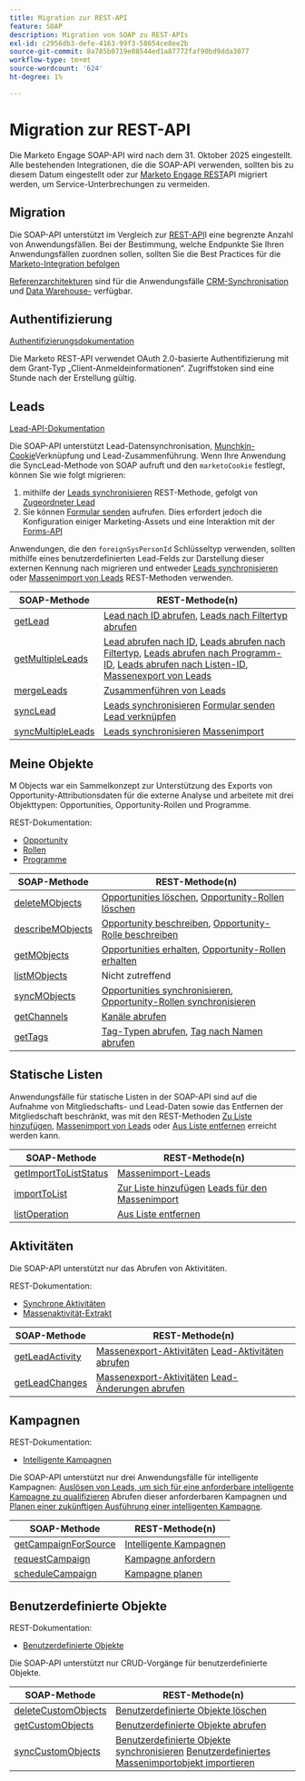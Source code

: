 ```yaml
---
title: Migration zur REST-API
feature: SOAP
description: Migration von SOAP zu REST-APIs
exl-id: c2956db3-defe-4163-99f3-58654ce8ee2b
source-git-commit: 8a785b0719e08544ed1a87772faf90bd9dda3077
workflow-type: tm+mt
source-wordcount: '624'
ht-degree: 1%

---
```


# Migration zur REST-API

Die Marketo Engage SOAP-API wird nach dem 31. Oktober 2025 eingestellt. Alle bestehenden Integrationen, die die SOAP-API verwenden, sollten bis zu diesem Datum eingestellt oder zur [Marketo Engage REST](https://experienceleague.adobe.com/de/docs/marketo-developer/marketo/rest/rest-api)API migriert werden, um Service-Unterbrechungen zu vermeiden.

## Migration

Die SOAP-API unterstützt im Vergleich zur [REST-API](https://experienceleague.adobe.com/de/docs/marketo-developer/marketo/rest/rest-api)I eine begrenzte Anzahl von Anwendungsfällen. Bei der Bestimmung, welche Endpunkte Sie Ihren Anwendungsfällen zuordnen sollen, sollten Sie die Best Practices für die [Marketo-Integration befolgen](https://experienceleague.adobe.com/de/docs/marketo-developer/marketo/rest/marketo-integration-best-practices)

[Referenzarchitekturen](https://experienceleague.adobe.com/de/docs/marketo-developer/marketo/rest/reference-architectures) sind für die Anwendungsfälle [CRM-Synchronisation](https://experienceleague.adobe.com/docs/marketo-developer/assets/sync-architecture-whitepaper.pdf?lang=de) und [Data Warehouse-](https://experienceleague.adobe.com/docs/marketo-developer/assets/reference_architecture.pdf?lang=de) verfügbar.

## Authentifizierung

[Authentifizierungsdokumentation](https://experienceleague.adobe.com/de/docs/marketo-developer/marketo/rest/authentication)

Die Marketo REST-API verwendet OAuth 2.0-basierte Authentifizierung mit dem Grant-Typ „Client-Anmeldeinformationen“. Zugriffstoken sind eine Stunde nach der Erstellung gültig.

## Leads

[Lead-API-Dokumentation](https://experienceleague.adobe.com/de/docs/marketo-developer/marketo/rest/lead-database/leads)

Die SOAP-API unterstützt Lead-Datensynchronisation, [Munchkin-Cookie](https://experienceleague.adobe.com/de/docs/marketo-developer/marketo/javascriptapi/leadtracking/lead-tracking)Verknüpfung und Lead-Zusammenführung. Wenn Ihre Anwendung die SyncLead-Methode von SOAP aufruft und den `marketoCookie` festlegt, können Sie wie folgt migrieren:

1. mithilfe der [Leads synchronisieren](https://developer.adobe.com/marketo-apis/api/mapi/#operation/syncLeadUsingPOST) REST-Methode, gefolgt von [Zugeordneter Lead](https://developer.adobe.com/marketo-apis/api/mapi/#operation/associateLeadUsingPOST)
2. Sie können [Formular senden](https://experienceleague.adobe.com/de/docs/marketo-developer/marketo/rest/lead-database/leads) aufrufen. Dies erfordert jedoch die Konfiguration einiger Marketing-Assets und eine Interaktion mit der [Forms-API](https://experienceleague.adobe.com/de/docs/marketo-developer/marketo/rest/assets/forms)

Anwendungen, die den `foreignSysPersonId` Schlüsseltyp verwenden, sollten mithilfe eines benutzerdefinierten Lead-Felds zur Darstellung dieser externen Kennung nach migrieren und entweder [Leads synchronisieren](https://experienceleague.adobe.com/de/docs/marketo-developer/marketo/rest/lead-database/leads#create-and-update) oder [Massenimport von Leads](https://experienceleague.adobe.com/de/docs/marketo-developer/marketo/rest/bulk-import/bulk-lead-import) REST-Methoden verwenden.

| SOAP-Methode | REST-Methode(n) |
| --- | --- |
| [getLead](https://experienceleague.adobe.com/de/docs/marketo-developer/marketo/soap/leads/getlead) | [Lead nach ID abrufen](https://developer.adobe.com/marketo-apis/api/mapi/#operation/getLeadByIdUsingGET), [Leads nach Filtertyp abrufen](https://developer.adobe.com/marketo-apis/api/mapi/#operation/getLeadsByFilterUsingGET) |
| [getMultipleLeads](https://experienceleague.adobe.com/de/docs/marketo-developer/marketo/soap/leads/getmultipleleads) | [Lead abrufen nach ID](https://developer.adobe.com/marketo-apis/api/mapi/#operation/getLeadByIdUsingGET), [Leads abrufen nach Filtertyp](https://developer.adobe.com/marketo-apis/api/mapi/#operation/getLeadsByFilterUsingGET), [Leads abrufen nach Programm-ID](https://developer.adobe.com/marketo-apis/api/mapi/#operation/getLeadsByProgramIdUsingGET), [Leads abrufen nach Listen-ID](https://developer.adobe.com/marketo-apis/api/mapi/#operation/getLeadsByListIdUsingGET), [Massenexport von Leads](https://developer.adobe.com/marketo-apis/api/mapi/#tag/Bulk-Export-Leads) |
| [mergeLeads](https://experienceleague.adobe.com/de/docs/marketo-developer/marketo/soap/leads/mergeleads) | [Zusammenführen von Leads](https://developer.adobe.com/marketo-apis/api/mapi/#operation/mergeLeadsUsingPOST) |
| [syncLead](https://experienceleague.adobe.com/de/docs/marketo-developer/marketo/soap/leads/synclead) | [Leads synchronisieren](https://developer.adobe.com/marketo-apis/api/mapi/#operation/syncLeadUsingPOST) [Formular senden](https://developer.adobe.com/marketo-apis/api/mapi/#operation/SubmitFormUsingPOST) [Lead verknüpfen](https://developer.adobe.com/marketo-apis/api/mapi/#operation/associateLeadUsingPOST) |
| [syncMultipleLeads](https://experienceleague.adobe.com/de/docs/marketo-developer/marketo/soap/leads/syncmultipleleads) | [Leads synchronisieren](https://developer.adobe.com/marketo-apis/api/mapi/#operation/syncLeadUsingPOST) [Massenimport](https://developer.adobe.com/marketo-apis/api/mapi/#tag/Bulk-Import-Leads) |

## Meine Objekte

M Objects war ein Sammelkonzept zur Unterstützung des Exports von Opportunity-Attributionsdaten für die externe Analyse und arbeitete mit drei Objekttypen: Opportunities, Opportunity-Rollen und Programme.

REST-Dokumentation:

- [Opportunity](https://experienceleague.adobe.com/de/docs/marketo-developer/marketo/rest/lead-database/opportunities)
- [Rollen](https://experienceleague.adobe.com/de/docs/marketo-developer/marketo/rest/lead-database/opportunity-roles)
- [Programme](https://experienceleague.adobe.com/de/docs/marketo-developer/marketo/rest/assets/programs)

| SOAP-Methode | REST-Methode(n) |
| --- | --- |
| [deleteMObjects](https://experienceleague.adobe.com/de/docs/marketo-developer/marketo/soap/marketo-objects/deletemobjects) | [Opportunities löschen](https://developer.adobe.com/marketo-apis/api/mapi/#operation/deleteOpportunitiesUsingPOST), [Opportunity-Rollen löschen](https://developer.adobe.com/marketo-apis/api/mapi/#operation/deleteOpportunityRolesUsingPOST) |
| [describeMObjects](https://experienceleague.adobe.com/de/docs/marketo-developer/marketo/soap/marketo-objects/describemobject) | [Opportunity beschreiben](https://developer.adobe.com/marketo-apis/api/mapi/#operation/describeUsingGET_4), [Opportunity-Rolle beschreiben](https://developer.adobe.com/marketo-apis/api/mapi/#operation/describeOpportunityRoleUsingGET) |
| [getMObjects](https://experienceleague.adobe.com/de/docs/marketo-developer/marketo/soap/marketo-objects/getmobjects) | [Opportunities erhalten](https://developer.adobe.com/marketo-apis/api/mapi/#operation/getOpportunitiesUsingGET), [Opportunity-Rollen erhalten](https://developer.adobe.com/marketo-apis/api/mapi/#operation/describeOpportunityRoleUsingGET) |
| [listMObjects](https://experienceleague.adobe.com/de/docs/marketo-developer/marketo/soap/marketo-objects/listmobjects) | Nicht zutreffend |
| [syncMObjects](https://experienceleague.adobe.com/de/docs/marketo-developer/marketo/soap/marketo-objects/syncmobjects) | [Opportunities synchronisieren](https://developer.adobe.com/marketo-apis/api/mapi/#operation/syncOpportunitiesUsingPOST), [Opportunity-Rollen synchronisieren](https://developer.adobe.com/marketo-apis/api/mapi/#operation/syncOpportunityRolesUsingPOST) |
| [getChannels](https://experienceleague.adobe.com/de/docs/marketo-developer/marketo/soap/programs/getchannels) | [Kanäle abrufen](https://developer.adobe.com/marketo-apis/api/asset/#operation/getAllChannelsUsingGET) |
| [getTags](https://experienceleague.adobe.com/de/docs/marketo-developer/marketo/soap/programs/gettags) | [Tag-Typen abrufen](https://developer.adobe.com/marketo-apis/api/asset/#operation/getTagTypesUsingGET), [Tag nach Namen abrufen](https://developer.adobe.com/marketo-apis/api/asset/#operation/getTagByNameUsingGET) |

## Statische Listen

Anwendungsfälle für statische Listen in der SOAP-API sind auf die Aufnahme von Mitgliedschafts- und Lead-Daten sowie das Entfernen der Mitgliedschaft beschränkt, was mit den REST-Methoden [Zu Liste hinzufügen](https://developer.adobe.com/marketo-apis/api/mapi/#operation/addLeadsToListUsingPOST), [Massenimport von Leads](https://experienceleague.adobe.com/de/docs/marketo-developer/marketo/rest/bulk-import/bulk-lead-import) oder [Aus Liste entfernen](https://developer.adobe.com/marketo-apis/api/mapi/#operation/removeLeadsFromListUsingDELETE) erreicht werden kann.

| SOAP-Methode | REST-Methode(n) |
| --- | --- |
| [getImportToListStatus](https://experienceleague.adobe.com/de/docs/marketo-developer/marketo/soap/static-lists/getimporttoliststatus) | [Massenimport-Leads](https://developer.adobe.com/marketo-apis/api/mapi/#tag/Bulk-Import-Leads) |
| [importToList](https://experienceleague.adobe.com/de/docs/marketo-developer/marketo/soap/static-lists/importtolist) | [Zur Liste hinzufügen](https://developer.adobe.com/marketo-apis/api/mapi/#operation/addLeadsToListUsingPOST) [Leads für den Massenimport](https://developer.adobe.com/marketo-apis/api/mapi/#tag/Bulk-Import-Leads) |
| [listOperation](https://experienceleague.adobe.com/de/docs/marketo-developer/marketo/soap/static-lists/listoperation) | [Aus Liste entfernen](https://developer.adobe.com/marketo-apis/api/mapi/#operation/removeLeadsFromListUsingDELETE) |

## Aktivitäten

Die SOAP-API unterstützt nur das Abrufen von Aktivitäten.

REST-Dokumentation:

- [Synchrone Aktivitäten](https://experienceleague.adobe.com/de/docs/marketo-developer/marketo/rest/lead-database/activities)
- [Massenaktivität-Extrakt](https://experienceleague.adobe.com/de/docs/marketo-developer/marketo/rest/bulk-extract/bulk-activity-extract)

| SOAP-Methode | REST-Methode(n) |
| --- | --- |
| [getLeadActivity](https://experienceleague.adobe.com/de/docs/marketo-developer/marketo/soap/activities/getleadactivity) | [Massenexport-Aktivitäten](https://developer.adobe.com/marketo-apis/api/mapi/#tag/Bulk-Export-Activities) [Lead-Aktivitäten abrufen](https://developer.adobe.com/marketo-apis/api/mapi/#operation/getLeadActivitiesUsingGET) |
| [getLeadChanges](https://experienceleague.adobe.com/de/docs/marketo-developer/marketo/soap/activities/getleadchanges) | [Massenexport-Aktivitäten](https://developer.adobe.com/marketo-apis/api/mapi/#tag/Bulk-Export-Activities) [Lead-Änderungen abrufen](https://developer.adobe.com/marketo-apis/api/mapi/#operation/getLeadChangesUsingGET) |

## Kampagnen

REST-Dokumentation:

- [Intelligente Kampagnen](https://experienceleague.adobe.com/de/docs/marketo-developer/marketo/rest/assets/smart-campaigns)

Die SOAP-API unterstützt nur drei Anwendungsfälle für intelligente Kampagnen: [Auslösen von Leads, um sich für eine anforderbare intelligente Kampagne zu qualifizieren](https://experienceleague.adobe.com/de/docs/marketo-developer/marketo/rest/assets/smart-campaigns#trigger) Abrufen dieser anforderbaren Kampagnen und [Planen einer zukünftigen Ausführung einer intelligenten Kampagne](https://experienceleague.adobe.com/de/docs/marketo-developer/marketo/rest/assets/smart-campaigns#schedule).

| SOAP-Methode | REST-Methode(n) |
| --- | --- |
| [getCampaignForSource](https://experienceleague.adobe.com/de/docs/marketo-developer/marketo/soap/campaigns/getcampaignsforsource) | [Intelligente Kampagnen ](https://developer.adobe.com/marketo-apis/api/asset/#operation/getAllSmartCampaignsGET) |
| [requestCampaign](https://experienceleague.adobe.com/de/docs/marketo-developer/marketo/soap/campaigns/requestcampaign) | [Kampagne anfordern](https://developer.adobe.com/marketo-apis/api/mapi/#operation/triggerCampaignUsingPOST) |
| [scheduleCampaign](https://experienceleague.adobe.com/de/docs/marketo-developer/marketo/soap/campaigns/schedulecampaign) | [Kampagne planen](https://developer.adobe.com/marketo-apis/api/mapi/#operation/scheduleCampaignUsingPOST) |

## Benutzerdefinierte Objekte

REST-Dokumentation:

- [Benutzerdefinierte Objekte](https://experienceleague.adobe.com/de/docs/marketo-developer/marketo/rest/lead-database/custom-objects)

Die SOAP-API unterstützt nur CRUD-Vorgänge für benutzerdefinierte Objekte.

| SOAP-Methode | REST-Methode(n) |
| --- | --- |
| [deleteCustomObjects](https://experienceleague.adobe.com/de/docs/marketo-developer/marketo/soap/custom-objects/deletecustomobjects) | [Benutzerdefinierte Objekte löschen](https://developer.adobe.com/marketo-apis/api/mapi/#operation/deleteCustomObjectsUsingPOST) |
| [getCustomObjects](https://experienceleague.adobe.com/de/docs/marketo-developer/marketo/soap/custom-objects/getcustomobjects) | [Benutzerdefinierte Objekte abrufen](https://developer.adobe.com/marketo-apis/api/mapi/#operation/getCustomObjectsUsingGET) |
| [syncCustomObjects](https://experienceleague.adobe.com/de/docs/marketo-developer/marketo/soap/custom-objects/synccustomobjects) | [Benutzerdefinierte Objekte synchronisieren](https://developer.adobe.com/marketo-apis/api/mapi/#operation/syncCustomObjectsUsingPOST) [Benutzerdefiniertes Massenimportobjekt importieren](https://experienceleague.adobe.com/de/docs/marketo-developer/marketo/rest/bulk-import/bulk-custom-object-import) |
